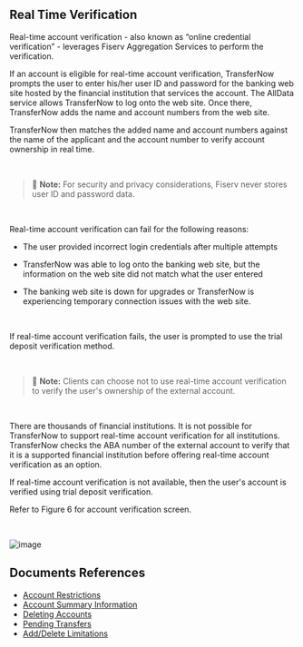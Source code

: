 ## Real Time Verification

Real-time account verification - also known as “online credential verification” - leverages Fiserv Aggregation Services to perform the verification.

If an account is eligible for real-time account verification, TransferNow prompts the user to enter his/her user ID and password for the banking web site hosted by the financial institution that services the account. The AllData service allows TransferNow to log onto the web site. Once there, TransferNow adds the name and account numbers from the web site.

TransferNow then matches the added name and account numbers against the name of the applicant and the account number to verify account ownership in real time.

 &nbsp;


<!-- theme: info -->

> :memo: **Note:** For security and privacy considerations, Fiserv never stores user ID and password data.

 &nbsp;


Real-time account verification can fail for the following reasons:

- The user provided incorrect login credentials after multiple attempts

- TransferNow was able to log onto the banking web site, but the information on the web site did not match what the user entered

- The banking web site is down for upgrades or TransferNow is experiencing temporary connection issues with the web site.

 &nbsp;


If real-time account verification fails, the user is prompted to use the trial deposit verification method.

 &nbsp;

<!-- theme: info -->

> :memo: **Note:** Clients can choose not to use real-time account verification to verify the user's ownership of the external account.

 &nbsp;

There are thousands of financial institutions. It is not possible for TransferNow to support real-time account verification for all institutions. TransferNow checks the ABA number of the external account to verify that it is a supported financial institution before offering real-time account verification as an option.

If real-time account verification is not available, then the user's account is verified using trial deposit verification.

Refer to Figure 6 for account verification screen.

 &nbsp;


![image](../assets/images/RealTimeVerification.png)



## Documents References

- [Account Restrictions](?path=docs/acc-to-acc-transfer/Manage-Account/acc-restrictions.md)
- [Account Summary Information](?path=docs/acc-to-acc-transfer/Manage-Account/acc-summary.md)
- [Deleting Accounts](?path=docs/acc-to-acc-transfer/delete-Acc.md)
- [Pending Transfers](?path=docs/fund-transfer/pending-Transfer.md)
- [Add/Delete Limitations](?path=docs/acc-to-acc-transfer/Manage-Account/add-del-limitations.md)